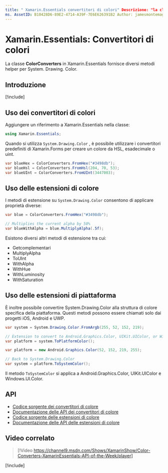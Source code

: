 ```yaml
---
title: " Xamarin.Essentials convertitori di colori" Descrizione: "la classe ColorConverters in Xamarin.Essentials fornisce diversi metodi di supporto e metodi di estensione per lavorare con System. Drawing. Color".
ms. AssetID: B10428D6-89E2-4714-A39F-7E6E626391B2 Author: jamesmontemagno ms. Author: Jamont ms. Date: 01/06/2020 ms. Custom: video No-loc: [ Xamarin.Forms , Xamarin.Essentials ]
---
```


# <a name="xamarinessentials-color-converters"></a>Xamarin.Essentials: Convertitori di colori

La classe **ColorConverters** in Xamarin.Essentials fornisce diversi metodi helper per System. Drawing. Color.

## <a name="get-started"></a>Introduzione

[!include[](~/essentials/includes/get-started.md)]

## <a name="using-color-converters"></a>Uso dei convertitori di colori

Aggiungere un riferimento a Xamarin.Essentials nella classe:

```csharp
using Xamarin.Essentials;
```

Quando si utilizza `System.Drawing.Color` , è possibile utilizzare i convertitori predefiniti di Xamarin.Forms per creare un colore da HSL, esadecimale o uint.

```csharp
var blueHex = ColorConverters.FromHex("#3498db");
var blueHsl = ColorConverters.FromHsl(204, 70, 53);
var blueUInt = ColorConverters.FromUInt(3447003);
```

## <a name="using-color-extensions"></a>Uso delle estensioni di colore

I metodi di estensione su `System.Drawing.Color` consentono di applicare proprietà diverse:

```csharp
var blue = ColorConverters.FromHex("#3498db");

// Multiplies the current alpha by 50%
var blueWithAlpha = blue.MultiplyAlpha(.5f);
```

Esistono diversi altri metodi di estensione tra cui:

- Getcomplementari
- MultiplyAlpha
- ToUInt
- WithAlpha
- WithHue
- WithLuminosity
- WithSaturation

## <a name="using-platform-extensions"></a>Uso delle estensioni di piattaforma

È inoltre possibile convertire System.Drawing.Color alla struttura di colore specifica della piattaforma. Questi metodi possono essere chiamati solo dai progetti iOS, Android e UWP.

```csharp
var system = System.Drawing.Color.FromArgb(255, 52, 152, 219);

// Extension to convert to Android.Graphics.Color, UIKit.UIColor, or Windows.UI.Color
var platform = system.ToPlatformColor();
```

```csharp
var platform = new Android.Graphics.Color(52, 152, 219, 255);

// Back to System.Drawing.Color
var system = platform.ToSystemColor();
```

Il metodo `ToSystemColor` si applica a Android.Graphics.Color, UIKit.UIColor e Windows.UI.Color.

## <a name="api"></a>API

- [Codice sorgente dei convertitori di colore](https://github.com/xamarin/Essentials/tree/master/Xamarin.Essentials/Types/ColorConverters.shared.cs)
- [Documentazione delle API dei convertitori di colore](xref:Xamarin.Essentials.ColorConverters)
- [Codice sorgente delle estensioni di colore](https://github.com/xamarin/Essentials/tree/master/Xamarin.Essentials/Types/ColorConverters.shared.cs)
- [Documentazione delle API delle estensioni di colore](xref:Xamarin.Essentials.ColorExtensions)

## <a name="related-video"></a>Video correlato

> [!Video https://channel9.msdn.com/Shows/XamarinShow/Color-Converters-XamarinEssentials-API-of-the-Week/player]

[!include[](~/essentials/includes/xamarin-show-essentials.md)]
